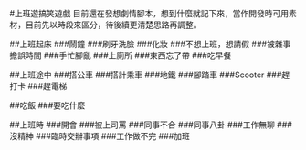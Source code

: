 #上班遊搞笑遊戲
目前還在發想劇情腳本，想到什麼就記下來，當作開發時可用素材，目前先以時段來區分，待後續更清楚思路再調整。

##上班起床
###鬧鐘
###刷牙洗臉
###化妝
###不想上班，想請假
###被雜事擔誤時間
###手忙腳亂
###上廁所
###東西忘了帶
###吃早餐

##上班途中
###搭公車
###搭計乘車
###地鐵
###腳踏車
###Scooter
###趕打卡
###趕電梯

##吃飯
###要吃什麼

##上班時
###開會
###被上司罵
###同事不合
###同事八卦
###工作無聊
###沒精神
###臨時交辦事項
###工作做不完
###加班
